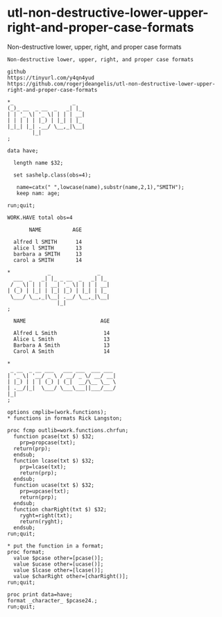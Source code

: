 # utl-non-destructive-lower-upper-right-and-proper-case-formats
Non-destructive lower, upper, right, and proper case formats

    Non-destructive lower, upper, right, and proper case formats                                                 
                                                                                                                 
    github                                                                                                       
    https://tinyurl.com/y4qn4yud                                                                                 
    https://github.com/rogerjdeangelis/utl-non-destructive-lower-upper-right-and-proper-case-formats             
                                                                                                                 
    *_                   _                                                                                       
    (_)_ __  _ __  _   _| |_                                                                                     
    | | '_ \| '_ \| | | | __|                                                                                    
    | | | | | |_) | |_| | |_                                                                                     
    |_|_| |_| .__/ \__,_|\__|                                                                                    
            |_|                                                                                                  
    ;                                                                                                            
                                                                                                                 
    data have;                                                                                                   
                                                                                                                 
      length name $32;                                                                                           
                                                                                                                 
      set sashelp.class(obs=4);                                                                                  
                                                                                                                 
       name=catx(" ",lowcase(name),substr(name,2,1),"SMITH");                                                    
       keep nam: age;                                                                                            
                                                                                                                 
    run;quit;                                                                                                    
                                                                                                                 
    WORK.HAVE total obs=4                                                                                        
                                                                                                                 
           NAME          AGE                                                                                     
                                                                                                                 
      alfred l SMITH      14                                                                                     
      alice l SMITH       13                                                                                     
      barbara a SMITH     13                                                                                     
      carol a SMITH       14                                                                                     
                                                                                                                 
    *            _               _                                                                               
      ___  _   _| |_ _ __  _   _| |_                                                                             
     / _ \| | | | __| '_ \| | | | __|                                                                            
    | (_) | |_| | |_| |_) | |_| | |_                                                                             
     \___/ \__,_|\__| .__/ \__,_|\__|                                                                            
                    |_|                                                                                          
    ;                                                                                                            
                                                                                                                 
      NAME                        AGE                                                                            
                                                                                                                 
      Alfred L Smith               14                                                                            
      Alice L Smith                13                                                                            
      Barbara A Smith              13                                                                            
      Carol A Smith                14                                                                            
                                                                                                                 
    *                                                                                                            
     _ __  _ __ ___   ___ ___  ___ ___                                                                           
    | '_ \| '__/ _ \ / __/ _ \/ __/ __|                                                                          
    | |_) | | | (_) | (_|  __/\__ \__ \                                                                          
    | .__/|_|  \___/ \___\___||___/___/                                                                          
    |_|                                                                                                          
    ;                                                                                                            
                                                                                                                 
    options cmplib=(work.functions);                                                                             
    * functions in formats Rick Langston;                                                                        
                                                                                                                 
    proc fcmp outlib=work.functions.chrfun;                                                                      
      function pcase(txt $) $32;                                                                                 
        prp=propcase(txt);                                                                                       
      return(prp);                                                                                               
      endsub;                                                                                                    
      function lcase(txt $) $32;                                                                                 
        prp=lcase(txt);                                                                                          
        return(prp);                                                                                             
      endsub;                                                                                                    
      function ucase(txt $) $32;                                                                                 
        prp=upcase(txt);                                                                                         
        return(prp);                                                                                             
      endsub;                                                                                                    
      function charRight(txt $) $32;                                                                             
        ryght=right(txt);                                                                                        
        return(ryght);                                                                                           
      endsub;                                                                                                    
    run;quit;                                                                                                    
                                                                                                                 
    * put the function in a format;                                                                              
    proc format;                                                                                                 
      value $pcase other=[pcase()];                                                                              
      value $ucase other=[ucase()];                                                                              
      value $lcase other=[lcase()];                                                                              
      value $charRight other=[charRight()];                                                                      
    run;quit;                                                                                                    
                                                                                                                 
    proc print data=have;                                                                                        
    format _character_ $pcase24.;                                                                                
    run;quit;                                                                                                    
                                                                                                                 
